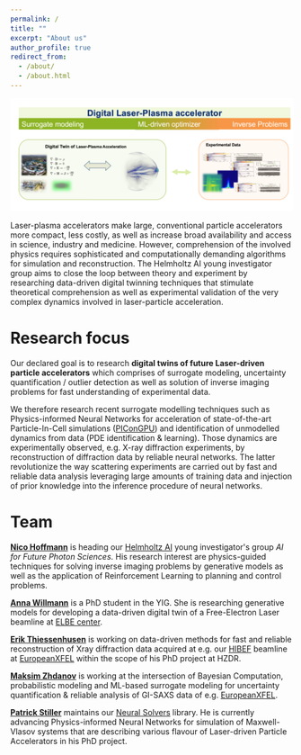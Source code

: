 ```yaml
---
permalink: /
title: ""
excerpt: "About us"
author_profile: true
redirect_from: 
  - /about/
  - /about.html
---
```


![yig](../images/yig_sketch.png)

Laser-plasma accelerators make large, conventional particle accelerators more compact, less costly, as well as increase broad availability and access in science, industry and medicine. However, comprehension of the involved physics requires sophisticated and computationally demanding algorithms for simulation and reconstruction. The Helmholtz AI young investigator group aims to close the loop between theory and experiment by researching data-driven digital twinning techniques that stimulate theoretical comprehension as well as experimental validation of the very complex dynamics involved in laser-particle acceleration.

Research focus
======
Our declared goal is to research **digital twins of future Laser-driven particle accelerators** which comprises of surrogate modeling, uncertainty quantification / outlier detection as well as solution of inverse imaging problems for fast understanding of experimental data.

We therefore research recent surrogate modelling techniques such as Physics-informed Neural Networks for acceleration of state-of-the-art Particle-In-Cell simulations ([PIConGPU](https://github.com/ComputationalRadiationPhysics/picongpu)) and identification of unmodelled dynamics from data (PDE identification & learning).  Those dynamics are experimentally observed, e.g. X-ray diffraction experiments, by reconstruction of diffraction data by reliable neural networks. The latter revolutionize the way scattering experiments are carried out by fast and reliable data analysis leveraging large amounts of training data and injection of prior knowledge into the inference procedure of neural networks.

Team
======
[**Nico Hoffmann**](mailto:n.hoffmann@hzdr.de) is heading our [Helmholtz AI](http://helmholtz.ai/) young investigator's group *AI for Future Photon Sciences*. His research interest are physics-guided techniques for solving inverse imaging problems by generative models as well as the application of Reinforcement Learning to planning and control problems.

[**Anna Willmann**](mailto:a.willmann@hzdr.de) is a PhD student in the YIG. She is researching generative models for developing a data-driven digital twin of a Free-Electron Laser beamline at [ELBE center](https://www.hzdr.de/db/Cms?pNid=2806). 

[**Erik Thiessenhusen**](mailto:e.thiessenhusen@hzdr.de) is working on data-driven methods for fast and reliable reconstruction of Xray diffraction data acquired at e.g. our [HIBEF](https://www.hzdr.de/db/Cms?pOid=50566&pNid=694) beamline at [EuropeanXFEL](https://www.xfel.eu) within the scope of his PhD project at HZDR.

[**Maksim Zhdanov**](mailto:m.zhdanov@hzdr.de) is working at the intersection of Bayesian Computation, probabilistic modeling and ML-based surrogate modeling for uncertainty quantification & reliable analysis of GI-SAXS data of e.g. [EuropeanXFEL](https://www.xfel.eu).

[**Patrick Stiller**](mailto:p.stiller@hzdr.de) maintains our [Neural Solvers](https://github.com/Photon-AI-Research/NeuralSolvers) library. He is currently advancing Physics-informed Neural Networks for simulation of Maxwell-Vlasov systems that are describing various flavour of Laser-driven Particle Accelerators in his PhD project.


